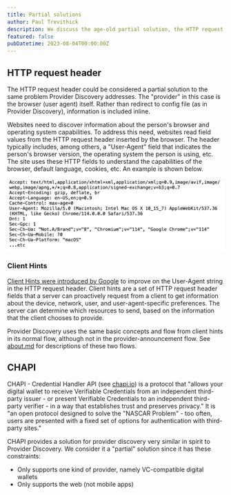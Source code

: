 ```yaml
---
title: Partial solutions
author: Paul Trevithick
description: We discuss the age-old partial solution, the HTTP request header.
featured: false
pubDatetime: 2023-08-04T00:00:00Z
---
```


## HTTP request header

The HTTP request header could be considered a partial solution to the same problem Provider Discovery addresses. The "provider" in this case is the browser (user agent) itself. Rather than redirect to config file (as in Provider Discovery), information is included inline. 

Websites need to discover information about the person's browser and operating system capabilities. To address this need, websites read field values from the HTTP request header inserted by the browser. The header typically includes, among others, a "User-Agent" field that indicates the person's browser version, the operating system the person is using, etc. The site uses these HTTP fields to understand the capabilities of the browser, default language, cookies, etc. An example is shown below.

![http-header](../../assets/http-header.png)

### Client Hints

[Client Hints were introduced by Google](https://developer.chrome.com/en/articles/user-agent-client-hints/) to improve on the User-Agent string in the HTTP request header. Client hints are a set of HTTP request header fields that a server can proactively request from a client to get information about the device, network, user, and user-agent-specific preferences. The server can determine which resources to send, based on the information that the client chooses to provide. 

Provider Discovery uses the same basic concepts and flow from client hints in its normal flow, although not in the provider-announcement flow. See [about.md](../../pages/about.md) for descriptions of these two flows.

## CHAPI

CHAPI - Credential Handler API (see [chapi.io](https://chapi.io)) is a protocol that "allows your digital wallet to receive Verifiable Credentials from an independent third-party issuer - or present Verifiable Credentials to an independent third-party verifier - in a way that establishes trust and preserves privacy." It is "an open protocol designed to solve the "NASCAR Problem" - too often, users are presented with a fixed set of options for authentication with third-party sites." 

CHAPI provides a solution for provider discovery very similar in spirit to Provider Discovery. We consider it a "partial" solution since it has these constraints:

- Only supports one kind of provider, namely VC-compatible digital wallets
- Only supports the web (not mobile apps)





